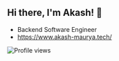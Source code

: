 ## Hi there, I'm Akash!  👋

- Backend Software Engineer
- https://www.akash-maurya.tech/

![Profile views](https://komarev.com/ghpvc/?username=akash-flac)

<!-- Stats: -->
<!-- Overall GitHub stats -->
<!--![GitHub stats](https://github-readme-stats.vercel.app/api?username=akash-flac&show_icons=true) -->

<!-- Languages — donut with percentages -->
 <!--- [Top Langs](https://github-readme-stats.vercel.app/api/top-langs?username=akash-flac&layout=donut&langs_count=8&size_weight=0.5&count_weight=0.5) -->
